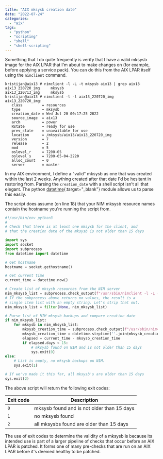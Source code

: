 ```yaml
---
title: "AIX mksysb creation date"
date: "2022-07-24"
categories: 
  - "aix"
tags: 
  - "python"
  - "scripting"
  - "shell"
  - "shell-scripting"
---
```


Something that I do quite frequently is verify that I have a valid mksysb image for the AIX LPAR that I'm about to make changes on (for example, before applying a service pack). You can do this from the AIX LPAR itself using the `nimclient` command.

```terminal
kristijan@aix13 # nimclient -l -L -t mksysb aix13 | grep aix13
aix13_220720_img     mksysb
aix13_220713_img     mksysb
kristijan@aix13 # nimclient -l -l aix13_220720_img
aix13_220720_img:
   class         = resources
   type          = mksysb
   creation_date = Wed Jul 20 00:17:25 2022
   source_image  = aix13
   arch          = power
   Rstate        = ready for use
   prev_state    = unavailable for use
   location      = /mksysb/aix13/aix13_220720_img
   version       = 7
   release       = 2
   mod           = 5
   oslevel_r     = 7200-05
   oslevel_s     = 7200-05-04-2220
   alloc_count   = 0
   server        = master
```

In my AIX environment, I define a "valid" mksysb as one that was created within the last 2 weeks. Anything created after that date I'd be hesitant in restoring from. Parsing the `creation_date` with a shell script isn't all that elegant. The python [datetime](https://docs.python.org/3/library/datetime.html){:target="_blank"} module allows us to parse this easily.

The script does assume (on line 18) that your NIM mksysb resource names contain the hostname you're running the script from.

```python
#!/usr/bin/env python3
#
# Check that there is at least one mksysb for the client, and
# that the creation date of the mksysb is not older than 15 days

import sys
import socket
import subprocess
from datetime import datetime

# Get hostname
hostname = socket.gethostname()

# Get current time
current_time = datetime.now()

# Create list of mksysb resources from the NIM server
nim_mksysb_list = subprocess.check_output(f"/usr/sbin/nimclient -l -L -t mksysb {hostname} | /usr/bin/awk '/{hostname}/{{ print $1 }}'", shell=True, encoding='utf-8').split()
# If the subprocess above returns no values, the result is a
# single item list with an empty string. Let's strip that out.
nim_mksysb_list = filter(None, nim_mksysb_list)

# Parse list of NIM mksysb backups and compare creation date
if nim_mksysb_list:
    for mksysb in nim_mksysb_list:
        mksysb_creation_time = subprocess.check_output(f"/usr/sbin/nimclient -l -l {mksysb} | /usr/bin/awk -F = '/creation_date/{{ print $2 }}'", shell=True, encoding='utf-8').strip()
        mksysb_creation_time = datetime.strptime(''.join(mksysb_creation_time), '%c')
        elapsed = current_time - mksysb_creation_time
        if elapsed.days < 15:
            # mksysb found on NIM and is not older than 15 days
            sys.exit(0)
else:
    # List is empty, no mksysb backups on NIM.
    sys.exit(1)

# If we've made it this far, all mksysb's are older than 15 days
sys.exit(2)
```

The above script will return the following exit codes:

| Exit code | Description                                |
| --------- | ------------------------------------------ |
| `0`       | mksysb found and is not older than 15 days |
| `1`       | no mksysb found                            |
| `2`       | all mksysbs found are older than 15 days   |

The use of exit codes to determine the validity of a mksysb is because its intended use is part of a larger pipeline of checks that occur before an AIX LPAR is patched. It forms one of many pre-checks that are run on an AIX LPAR before it's deemed healthy to be patched.
